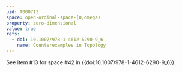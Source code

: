 ```yaml
---
uid: T000713
space: open-ordinal-space-[0,omega)
property: zero-dimensional
value: true
refs:
  - doi: 10.1007/978-1-4612-6290-9_6
    name: Counterexamples in Topology
---
```

See item #13 for space #42 in {{doi:10.1007/978-1-4612-6290-9_6}}.
